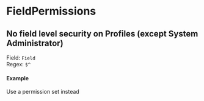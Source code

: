 # FieldPermissions
## No field level security on Profiles (except System Administrator)
Field: `Field`   
Regex: `$^`    
#### Example
Use a permission set instead  

